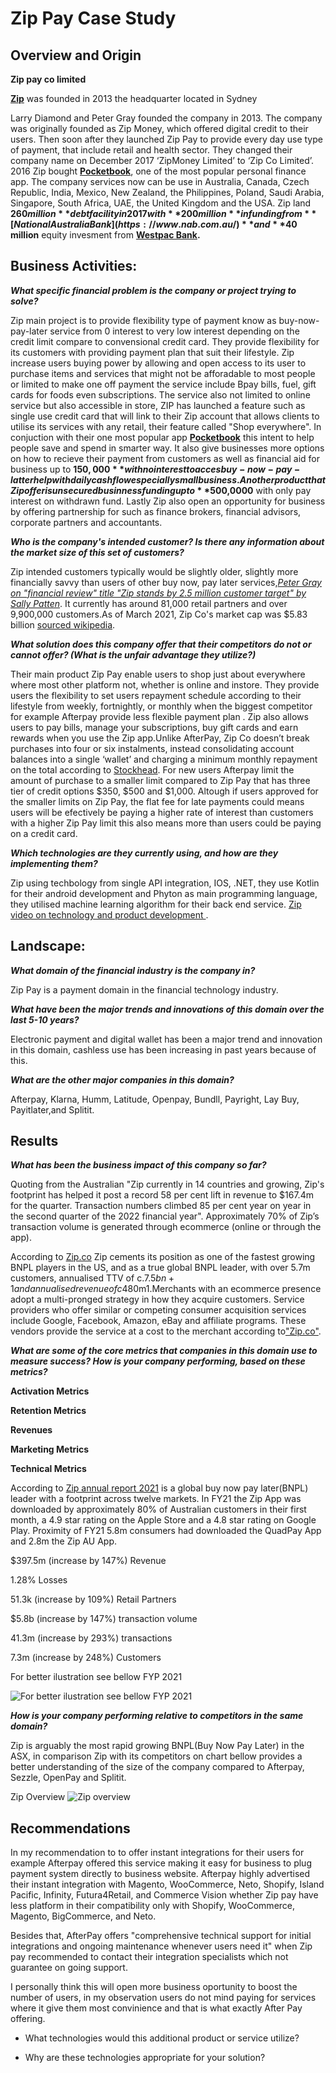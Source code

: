# Zip Pay Case Study

## Overview and Origin

**Zip pay co limited**

**[Zip](https://zip.co/au/how-zip-works)** was founded in 2013 the headquarter located in Sydney 

Larry Diamond and Peter Gray founded the company in 2013.
The company was originally founded as Zip Money, which offered digital credit to their users.
Then soon after they launched Zip Pay to provide every day use type of payment, that include retail and health sector.
They changed their company name on December 2017 ‘ZipMoney Limited’ to ‘Zip Co Limited’. 2016 Zip bought **[Pocketbook](https://getpocketbook.com/)**, one of the most popular personal finance app.
The company services now can be use in Australia, Canada, Czech Republic, India, Mexico, New Zealand, the Philippines, Poland, Saudi Arabia, Singapore, South Africa, UAE, the United Kingdom and the USA.
Zip land **$260 million** debt facility in 2017 with **200 million** in funding from  **[National Australia Bank](https://www.nab.com.au/)** and **$40 million** equity invesment from **[Westpac Bank](https://www.westpac.com.au/).**


## Business Activities:

***What specific financial problem is the company or project trying to solve?***

Zip main project is to provide flexibility type of payment know as buy-now-pay-later service from 0 interest to very low interest depending on the credit limit compare to convensional credit card. They provide flexibility for its customers with providing payment plan that suit their lifestyle. Zip increase users buying power by allowing and open access to its user to purchase items and services that might not be afforadable to most people or limited to make one off payment the service include Bpay bills, fuel, gift cards for foods even subscriptions. The service also not limited to online service but also accessible in store, ZIP has launched a feature such as single use credit card that will link to their Zip account that allows clients to utilise its services with any retail, their feature called "Shop everywhere". 
In conjuction with their one most popular app **[Pocketbook](https://getpocketbook.com/)** this intent to help people save and spend in smarter way. It also give businesses more options on how to recieve their payment from customers as well as financial aid for business up to **$150,000** with no interest to acces buy-now-pay-latter help with daily cash flow especially small business. Another product that Zip offer is unsecured businness funding up to **$500,0000** with only pay interest on withdrawn fund. Lastly Zip also open an opportunity for business by offering partnership for such as finance brokers, financial advisors, corporate partners and accountants. 

***Who is the company's intended customer?  Is there any information about the market size of this set of customers?***

Zip intended customers typically  would be slightly older, slightly more financially savvy than users of other buy now, pay later services,*[Peter Gray on "financial review" title "Zip stands by 2.5 million customer target" by Sally Patten](https://www.afr.com/companies/financial-services/zip-stands-by-2-5-million-customer-target-20200320-p54c9x#:~:text=%22Typically%20our%20customers%20would%20be,such%20as%20groceries%20and%20petrol.)*. It currently has around 81,000 retail partners and over 9,900,000 customers.As of March 2021, Zip Co's market cap was $5.83 billion [sourced wikipedia](https://en.wikipedia.org/wiki/A). 

***What solution does this company offer that their competitors do not or cannot offer? (What is the unfair advantage they utilize?)***

Their main product Zip Pay enable users to shop just about everywhere where most other platform not, whether is online and instore. They provide users the flexibility to set users repayment schedule according to their lifestyle from weekly, fortnightly, or monthly when the biggest competitor for example Afterpay provide less flexible payment plan . Zip also allows users to pay bills, manage your subscriptions, buy gift cards and earn rewards when you use the Zip app.Unlike AfterPay, Zip Co doesn’t break purchases into four or six instalments, instead consolidating account balances into a single ‘wallet’ and charging a minimum monthly repayment on the total according to [Stockhead](https://stockhead.com.au/company/zip-co-z1p/). For new users Afterpay limit the amount of purchase to a smaller limit compared to Zip Pay that has three tier of credit options $350, $500 and $1,000. Altough if users  approved for the smaller limits on Zip Pay, the flat fee for late payments could means users will be efectively be paying a higher rate of interest than customers with a higher Zip Pay limit this also means more than users could be paying on a credit card.

***Which technologies are they currently using, and how are they implementing them?*** 

Zip using techbology from single API integration, IOS, .NET, they use Kotlin for their android development and Phyton as main programming language, they utilised machine learning algorithm for their back end service.
[Zip video on technology and product development ](https://www.linkedin.com/posts/zip-co-limited_python-kotlin-react-activity-6912565419308462080-5-OM?utm_source=linkedin_share&utm_medium=member_desktop_web).

## Landscape:

***What domain of the financial industry is the company in?***

Zip Pay is a payment domain in the financial technology industry.

***What have been the major trends and innovations of this domain over the last 5-10 years?***

Electronic payment and digital wallet has been a major trend and innovation in this domain, cashless use has been increasing in past years because of this.

***What are the other major companies in this domain?***

 Afterpay, Klarna, Humm, Latitude, Openpay, Bundll, Payright, Lay Buy, Payitlater,and Splitit.
 
## Results

***What has been the business impact of this company so far?***

Quoting from the Australian "Zip currently in 14 countries and growing, Zip's footprint has helped it post a record 58 per cent lift in revenue to $167.4m for the quarter. Transaction numbers climbed 85 per cent year on year in the second quarter of the 2022 financial year". Approximately 70% of Zip’s transaction volume is generated through ecommerce (online or through the app).

According to [Zip.co](https://zip.co/investors/q2-fy21-trading-update) Zip cements its position as one of the fastest growing BNPL players in the US, and as a true global BNPL leader, with over 5.7m customers, annualised TTV of c.$7.5bn+1 and annualised revenue of c$480m1.Merchants with an ecommerce presence adopt a multi-pronged strategy in how they acquire customers. Service providers who offer similar or competing consumer acquisition services include Google, Facebook, Amazon, eBay and affiliate programs. These vendors provide the service at a cost to the merchant according to["Zip.co"](https://zip.co/investors/review-of-retail-payments-regulation-issues-paper-november-2019).


***What are some of the core metrics that companies in this domain use to measure success? How is your company performing, based on these metrics?***

**Activation Metrics**

**Retention Metrics**

**Revenues**

**Marketing Metrics**

**Technical Metrics**

According to [Zip annual report 2021](https://zipco.colliercreative.com.au/wp-content/uploads/2021/09/Zip-AR21.pdf)  is a global buy now pay later(BNPL) leader with a footprint across twelve markets. 
In FY21 the Zip App was downloaded by approximately 80% of Australian customers in their first month, a 4.9 star rating on the Apple Store and a 4.8 star rating on Google Play. Proximity of FY21 5.8m consumers
had downloaded the QuadPay App and 2.8m the Zip AU App.

$397.5m (increase by 147%) Revenue 

1.28% Losses

51.3k (increase by 109%) Retail Partners 

$5.8b (increase by 147%) transaction volume 

41.3m (increase by 293%) transactions

7.3m (increase by 248%) Customers

For better ilustration see bellow FYP 2021

![For better ilustration see bellow FYP 2021](https://user-images.githubusercontent.com/101541544/159851935-a9b8bec1-8b5b-4d75-84d4-0e54a07309be.jpg)


***How is your company performing relative to competitors in the same domain?***

Zip is arguably the most rapid growing BNPL(Buy Now Pay Later) in the ASX, in comparison Zip with its competitors on chart bellow provides a better understanding of the size of the company compared to Afterpay, Sezzle, OpenPay and Splitit.

Zip Overview
![Zip overview](https://user-images.githubusercontent.com/101541544/159853598-3ffca0d8-0eec-4b52-a187-3e105498c0cc.png)






## Recommendations

In my recommendation to to offer instant integrations for their users for example Afterpay offered this service making it easy for business to plug payment system directly to business website. Afterpay highly advertised their instant integration with Magento, WooCommerce, Neto, Shopify, Island Pacific, Infinity, Futura4Retail, and Commerce Vision whether Zip pay have less platform in their compatibility only with Shopify, WooCommerce, Magento, BigCommerce, and Neto.

Besides that, AfterPay offers "comprehensive technical support for initial integrations and ongoing maintenance whenever users need it" when Zip pay recommended to contact their integration specialists which not guarantee on going support.

I personally think this will open more business oportunity to boost the number of users, in my observation users do not mind paying for services where it give them most convinience and that is what exactly After Pay offering.


* What technologies would this additional product or service utilize?

* Why are these technologies appropriate for your solution?
